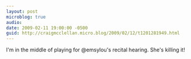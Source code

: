 ```yaml
---
layout: post
microblog: true
audio: 
date: 2009-02-11 19:00:00 -0500
guid: http://craigmcclellan.micro.blog/2009/02/12/t1201281949.html
---
```

I'm in the middle of playing for @emsylou's recital hearing.  She's killing it!
